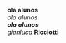 <b> ola alunos </b><br>
<i> ola alunos</i><br>
<b><i> ola alunos</i></b> <br>
<i> gianluca </i> <b> Ricciotti </b>
